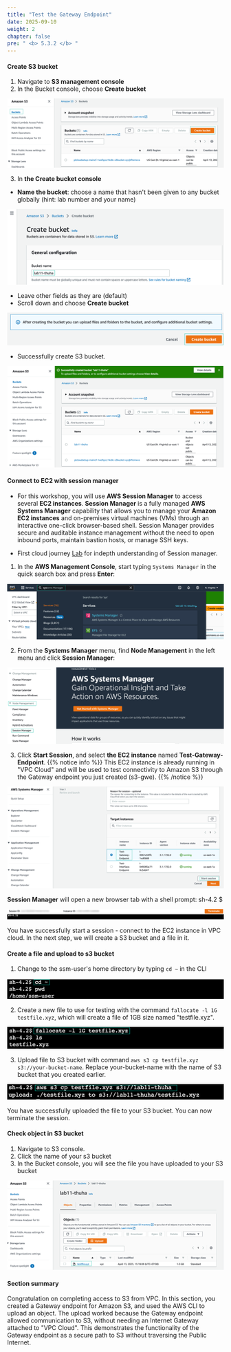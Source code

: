 ```yaml
---
title: "Test the Gateway Endpoint"
date: 2025-09-10
weight: 2
chapter: false
pre: " <b> 5.3.2 </b> "
---
```


#### Create S3 bucket

1. Navigate to **S3 management console**
2. In the Bucket console, choose **Create bucket**

![Create bucket](/images/5-Workshop/5.3-S3-vpc/create-bucket.png)

3. In **the Create bucket console**

- **Name the bucket**: choose a name that hasn't been given to any bucket globally (hint: lab number and your name)

![Bucket name](/images/5-Workshop/5.3-S3-vpc/bucket-name.png)

- Leave other fields as they are (default)
- Scroll down and choose **Create bucket**

![Create](/images/5-Workshop/5.3-S3-vpc/create-button.png)

- Successfully create S3 bucket.

![Success](/images/5-Workshop/5.3-S3-vpc/bucket-success.png)

#### Connect to EC2 with session manager

- For this workshop, you will use **AWS Session Manager** to access several **EC2 instances**. **Session Manager** is a fully managed **AWS Systems Manager** capability that allows you to manage your **Amazon EC2 instances** and on-premises virtual machines (VMs) through an interactive one-click browser-based shell. Session Manager provides secure and auditable instance management without the need to open inbound ports, maintain bastion hosts, or manage SSH keys.

- First cloud journey [Lab](https://000058.awsstudygroup.com/1-introduce/) for indepth understanding of Session manager.

1. In the **AWS Management Console**, start typing `Systems Manager` in the quick search box and press **Enter**:

![system manager](/images/5-Workshop/5.3-S3-vpc/sm.png)

2. From the **Systems Manager** menu, find **Node Management** in the left menu and click **Session Manager**:

![system manager](/images/5-Workshop/5.3-S3-vpc/sm1.png)

3. Click **Start Session**, and select **the EC2 instance** named **Test-Gateway-Endpoint**.
   {{% notice info %}}
   This EC2 instance is already running in "VPC Cloud" and will be used to test connectivity to Amazon S3 through the Gateway endpoint you just created (s3-gwe). {{% /notice %}}

![Start session](/images/5-Workshop/5.3-S3-vpc/start-session.png)

**Session Manager** will open a new browser tab with a shell prompt: sh-4.2 $

![Success](/images/5-Workshop/5.3-S3-vpc/start-session-success.png)

You have successfully start a session - connect to the EC2 instance in VPC cloud. In the next step, we will create a S3 bucket and a file in it.

#### Create a file and upload to s3 bucket

1. Change to the ssm-user's home directory by typing `cd ~` in the CLI

![Change user's dir](/images/5-Workshop/5.3-S3-vpc/cli1.png)

2. Create a new file to use for testing with the command `fallocate -l 1G testfile.xyz`, which will create a file of 1GB size named "testfile.xyz".

![Create file](/images/5-Workshop/5.3-S3-vpc/cli-file.png)

3. Upload file to S3 bucket with command `aws s3 cp testfile.xyz s3://your-bucket-name`. Replace your-bucket-name with the name of S3 bucket that you created earlier.

![Uploaded](/images/5-Workshop/5.3-S3-vpc/uploaded.png)

You have successfully uploaded the file to your S3 bucket. You can now terminate the session.

#### Check object in S3 bucket

1. Navigate to S3 console.
2. Click the name of your s3 bucket
3. In the Bucket console, you will see the file you have uploaded to your S3 bucket

![Check S3](/images/5-Workshop/5.3-S3-vpc/check-s3-bucket.png)

#### Section summary

Congratulation on completing access to S3 from VPC. In this section, you created a Gateway endpoint for Amazon S3, and used the AWS CLI to upload an object. The upload worked because the Gateway endpoint allowed communication to S3, without needing an Internet Gateway attached to "VPC Cloud". This demonstrates the functionality of the Gateway endpoint as a secure path to S3 without traversing the Public Internet.
